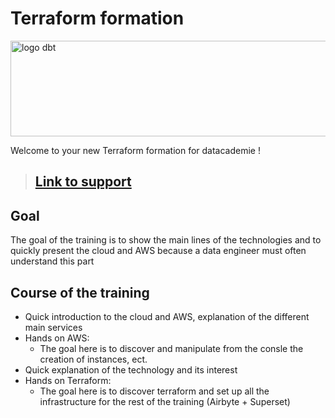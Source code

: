 # Terraform formation 
<img src="https://upload.wikimedia.org/wikipedia/commons/thumb/0/04/Terraform_Logo.svg/1280px-Terraform_Logo.svg.png" 
    alt="logo dbt" width="640" height="153">


Welcome to your new Terraform formation for datacademie !

> ## [Link to support](https://docs.google.com/presentation/d/1NweR9RXot8rNnBYGIfIcRQ_JLlQZgWgpB3PGSnOkpqo/edit?usp=sharing)

## Goal
The goal of the training is to show the main lines of the technologies 
and to quickly present the cloud and AWS because a data engineer must often understand this part

## Course of the training
* Quick introduction to the cloud and AWS, explanation of the different main services
* Hands on AWS:
    - The goal here is to discover and manipulate from the consle the creation of instances, ect.
* Quick explanation of the technology and its interest
* Hands on Terraform:
    - The goal here is to discover terraform and set up all the infrastructure for the rest of the training (Airbyte + Superset)
